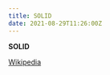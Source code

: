 ```yaml
---
title: SOLID
date: 2021-08-29T11:26:00Z
---
```


**SOLID**

[Wikipedia](https://en.wikipedia.org/wiki/SOLID)
